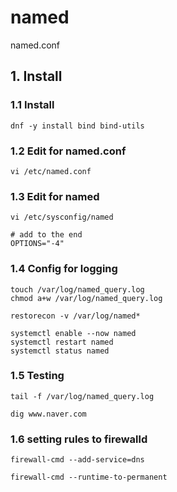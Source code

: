 # named
named.conf

## 1. Install

### 1.1 Install

    dnf -y install bind bind-utils
            
### 1.2 Edit for named.conf

    vi /etc/named.conf
    
### 1.3 Edit for named

    vi /etc/sysconfig/named
    
    # add to the end
    OPTIONS="-4"

### 1.4 Config for logging
    
    touch /var/log/named_query.log
    chmod a+w /var/log/named_query.log
    
    restorecon -v /var/log/named*
    
    systemctl enable --now named
    systemctl restart named
    systemctl status named

### 1.5 Testing

    tail -f /var/log/named_query.log
    
    dig www.naver.com
    
### 1.6 setting rules to firewalld

    firewall-cmd --add-service=dns
    
    firewall-cmd --runtime-to-permanent
